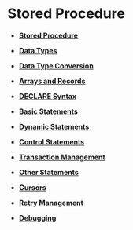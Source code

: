 # Stored Procedure<a name="EN-US_TOPIC_0289900792"></a>

-   **[Stored Procedure](stored-procedure-21.md)**  

-   **[Data Types](data-types-22.md)**  

-   **[Data Type Conversion](data-type-conversion.md)**  

-   **[Arrays and Records](arrays-and-records.md)**  

-   **[DECLARE Syntax](declare-syntax.md)**  

-   **[Basic Statements](basic-statements.md)**  

-   **[Dynamic Statements](dynamic-statements.md)**  

-   **[Control Statements](control-statements.md)**  

-   **[Transaction Management](transaction-management.md)**  

-   **[Other Statements](other-statements.md)**  

-   **[Cursors](cursors.md)**  

-   **[Retry Management](retry-management.md)**  

-   **[Debugging](debugging.md)**  



